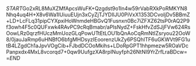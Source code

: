 $START$Go2xRL8MuXZMfApcsWuFK+Qzgdst9o1ln4w59rVabRXkPoRMKYN8Nhq4uq4H+X8v6Wa1IUiuuEUjn3xCyZjTJYDIlJU0PiVxX1353DCvoIjDv5BBmZ+LD+LcFLq31pipCYXpxiHoWnmdeHBGvQ1Fusnxn0Bc7iZFXZ62tsP0rAQ2P9f3owh4F5c0QUFxwk4RAvPC9cRqBmabr/aPlsNydZ+FskHfvZdSJjFVw624RsOowLRz0qrzfHUczMmUozGLqPowUTtEtLOU1bQnAoCqRmNtIZsryou22OoW8/0jauJaRmp6uHNBfO6bfgMHDsyzIEoorenzUkZy6PSQhlTF6uGKWVt9FG1utB4LZgdCh1aJpvVOgCib+FJbdDCOoMkihs+LDoRpGPT1hhpmezw5ROaVDcPanpxdx4MxL8vcorqd7+0qw9UufgzXA8rpINuyfph26NtNI9YrZrfLraBDcw==$END$